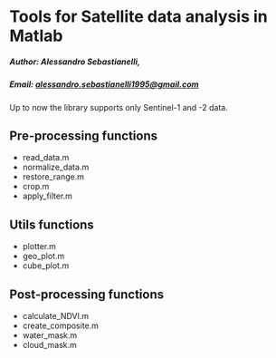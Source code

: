 # Tools for Satellite data analysis in Matlab
##### Author: Alessandro Sebastianelli, 
##### Email: alessandro.sebastianelli1995@gmail.com

Up to now the library supports only Sentinel-1 and -2 data.

## Pre-processing functions

- read_data.m
- normalize_data.m
- restore_range.m
- crop.m
- apply_filter.m

## Utils functions

- plotter.m
- geo_plot.m
- cube_plot.m

## Post-processing functions

- calculate_NDVI.m
- create_composite.m
- water_mask.m
- cloud_mask.m